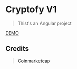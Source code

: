 # Cryptofy V1

> Thist's an Angular project

[DEMO](https://andyfrontend.github.io/cryptofy/)

## Credits

> [Coinmarketcap](https://coinmarketcap.com/api/)
